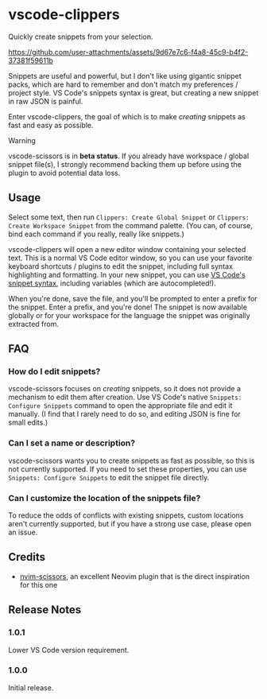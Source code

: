 # vscode-clippers

Quickly create snippets from your selection.

https://github.com/user-attachments/assets/9d67e7c6-f4a8-45c9-b4f2-37381f59611b

Snippets are useful and powerful, but I don't like using gigantic snippet packs, which are hard to remember and don't match my preferences / project style. VS Code's snippets syntax is great, but creating a new snippet in raw JSON is painful.

Enter vscode-clippers, the goal of which is to make _creating_ snippets as fast and easy as possible.

> [!WARNING]
> vscode-scissors is in **beta status**. If you already have workspace / global snippet file(s), I strongly recommend backing them up before using the plugin to avoid potential data loss.

## Usage

Select some text, then run `Clippers: Create Global Snippet` or `Clippers: Create Workspace Snippet` from the command palette. (You can, of course, bind each command if you really, really like snippets.)

vscode-clippers will open a new editor window containing your selected text. This is a normal VS Code editor window, so you can use your favorite keyboard shortcuts / plugins to edit the snippet, including full syntax highlighting and formatting. In your new snippet, you can use [VS Code's snippet syntax](https://code.visualstudio.com/docs/editor/userdefinedsnippets#_snippet-syntax), including variables (which are autocompleted!).

When you're done, save the file, and you'll be prompted to enter a prefix for the snippet. Enter a prefix, and you're done! The snippet is now available globally or for your workspace for the language the snippet was originally extracted from.

## FAQ

### How do I edit snippets?

vscode-scissors focuses on _creating_ snippets, so it does not provide a mechanism to edit them after creation. Use VS Code's native `Snippets: Configure Snippets` command to open the appropriate file and edit it manually. (I find that I rarely need to do so, and editing JSON is fine for small edits.)

### Can I set a name or description?

vscode-scissors wants you to create snippets as fast as possible, so this is not currently supported. If you need to set these properties, you can use `Snippets: Configure Snippets` to edit the snippet file directly.

### Can I customize the location of the snippets file?

To reduce the odds of conflicts with existing snippets, custom locations aren't currently supported, but if you have a strong use case, please open an issue.

## Credits

- [nvim-scissors](https://github.com/chrisgrieser/nvim-scissors), an excellent Neovim plugin that is the direct inspiration for this one

## Release Notes

### 1.0.1

Lower VS Code version requirement.

### 1.0.0

Initial release.
